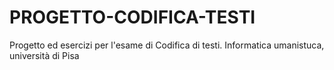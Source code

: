# PROGETTO-CODIFICA-TESTI
Progetto ed esercizi per l'esame di Codifica di testi.
Informatica umanistuca, università di Pisa
